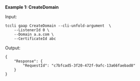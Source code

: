 **Example 1: CreateDomain**



Input: 

```
tccli gaap CreateDomain --cli-unfold-argument  \
    --ListenerId 0 \
    --Domain a.a.com \
    --CertificateId abc
```

Output: 
```
{
    "Response": {
        "RequestId": "c7bfcad5-3f20-472f-9afc-13a66faebad8"
    }
}
```

